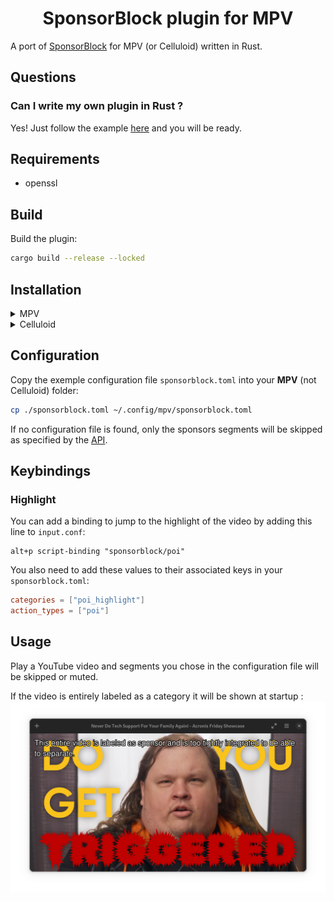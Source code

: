 <h1 align="center">SponsorBlock plugin for MPV</h1>

A port of [SponsorBlock](https://github.com/ajayyy/SponsorBlock) for MPV (or Celluloid) written in Rust.

## Questions

### Can I write my own plugin in Rust ?

Yes! Just follow the example [here](https://crates.io/crates/mpv-client) and you will be ready.

## Requirements

- openssl

## Build

Build the plugin:

```bash
cargo build --release --locked
```

## Installation

<details>
<summary>MPV</summary>

Copy the lib generated to your `scripts` folder:

```bash
cp ./target/release/libmpv_sponsorblock.so ~/.config/mpv/scripts/sponsorblock.so
```

</details>

<details>
<summary>Celluloid</summary>

Copy the lib generated to your `scripts` folder:

```bash
cp ./target/release/libmpv_sponsorblock.so ~/.config/celluloid/scripts/sponsorblock.so
```

</details>

## Configuration

Copy the exemple configuration file `sponsorblock.toml` into your **MPV** (not Celluloid) folder:
```bash
cp ./sponsorblock.toml ~/.config/mpv/sponsorblock.toml
```

If no configuration file is found, only the sponsors segments will be skipped as specified by the [API](https://wiki.sponsor.ajay.app/w/API_Docs).

## Keybindings

### Highlight

You can add a binding to jump to the highlight of the video by adding this line to `input.conf`:

```
alt+p script-binding "sponsorblock/poi"
```

You also need to add these values to their associated keys in your `sponsorblock.toml`:

```toml
categories = ["poi_highlight"]
action_types = ["poi"]
```

## Usage

Play a YouTube video and segments you chose in the configuration file will be skipped or muted.

If the video is entirely labeled as a category it will be shown at startup :
![celluloid](images/celluloid.png)
